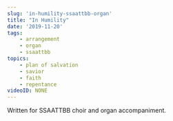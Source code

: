 ```yaml
---
slug: 'in-humility-ssaattbb-organ'
title: "In Humility"
date: '2019-11-20'
tags: 
    - arrangement
    - organ
    - ssaattbb
topics: 
    - plan of salvation
    - savior
    - faith
    - repentance
videoID: NONE
---
```



Written for SSAATTBB choir and organ accompaniment.
